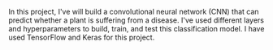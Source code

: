 In this project, I've will build a convolutional neural network (CNN) that can predict whether a plant is suffering from a disease. I've used different layers and hyperparameters to build, train, and test this classification model. I have used TensorFlow and Keras for this project.
